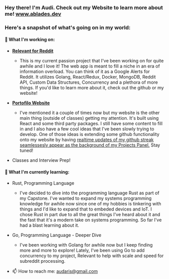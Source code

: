 ### Hey there! I'm Audi. Check out my Website to learn more about me! www.ablades.dev

### Here's a snapshot of what's going on in my world:

#### 🔭 What I'm working on:
  - [**Relevant for Reddit**](github.com/ablades/relevant) 
    - This is my current passion project that I've been working on for quite awhile and I love it! The web app is meant to fill a niche in an era of information overload. You can think of it as a Google Alerts for Reddit. It utilizes Golang, React/Redux, Docker, MongoDB, Reddit API, Custom Data Structures, Concurrency and a plethora of more things. If you'd like to learn more about it, check out the github or my website!
    
  - [**Portofilo Website**](github.com/ablades/portfolio) 
    - I've mentioned it a couple of times now but my website is the other main thing (outside of classes) getting my attention. It's built using React and some third party packages. I still have some content to fill in and I also have a few cool ideas that I've been slowly trying to develop. One of those ideas is extending some github functionality onto my website by having [realtime updates of my github streak seamlessesly appear as the background of my Projects Panel.](github.com/ablades/streaktaker) Stay tuned!
    
   - Classes and Interview Prep!
 
    
#### 🌱 What I'm currently learning: 
  - Rust, Programming Language
    - I've decided to dive into the programming language Rust as part of my Capstone. I've wanted to expand my systems programming knowledge for awhile now since one of my hobbies is tinkering with things and I'd like to expand that to embeded devices and IoT. I chose Rust in part due to all the great things I've heard about it and the fast that it's a modern take on systems programming. So far I've had a blast learning about it.
  
  - Go, Programming Language - Deeper Dive
    - I've been working with Golang for awhile now but I keep finding more and more to explore! Lately, I've been using Go to add concurrency to my project, Relevant to help with scale and speed for subreddit processing.
    
- 📫 How to reach me: audaris@gmail.com
